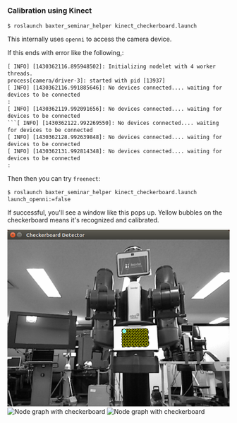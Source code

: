 ### Calibration using Kinect

```
$ roslaunch baxter_seminar_helper kinect_checkerboard.launch
```

This internally uses `openni` to access the camera device. 

 If this ends with error like the following,:
 
 ```
[ INFO] [1430362116.895948502]: Initializing nodelet with 4 worker threads.
process[camera/driver-3]: started with pid [13937]
[ INFO] [1430362116.991885646]: No devices connected.... waiting for devices to be connected
:
[ INFO] [1430362119.992091656]: No devices connected.... waiting for devices to be connected
```[ INFO] [1430362122.992269550]: No devices connected.... waiting for devices to be connected
[ INFO] [1430362128.992639848]: No devices connected.... waiting for devices to be connected
[ INFO] [1430362131.992814348]: No devices connected.... waiting for devices to be connected
:
 ```

 Then then you can try `freenect`:

 ```
 $ roslaunch baxter_seminar_helper kinect_checkerboard.launch launch_openni:=false
 ```

If successful, you'll see a window like this pops up. Yellow bubbles on the checkerboard means it's recognized and calibrated.

![BRR with checkerboard](./doc/brr_checkerboard_kinect.png)
![Node graph with checkerboard](./doc/brr_helper_nodegraph_kinect_checkerboard.png)
![Node graph with checkerboard](./doc/brr_helper_kinect_checkerboard_tftree.png)


